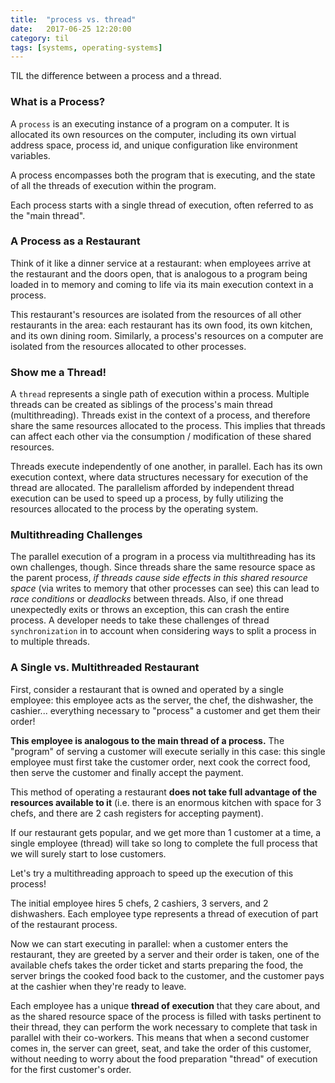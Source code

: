 ```yaml
---
title:  "process vs. thread"
date:   2017-06-25 12:20:00
category: til
tags: [systems, operating-systems]
---
```


TIL the difference between a process and a thread.

### What is a Process?

A `process` is an executing instance of a program on a computer. It is allocated its own resources on the computer, including its own virtual address space, process id, and unique configuration like environment variables.

A process encompasses both the program that is executing, and the state of all the threads of execution within the program.

Each process starts with a single thread of execution, often referred to as the "main thread".

### A Process as a Restaurant

Think of it like a dinner service at a restaurant: when employees arrive at the restaurant and the doors open, that is analogous to a program being loaded in to memory and coming to life via its main execution context in a process.

This restaurant's resources are isolated from the resources of all other restaurants in the area: each restaurant has its own food, its own kitchen, and its own dining room. Similarly, a process's resources on a computer are isolated from the resources allocated to other processes.

### Show me a Thread!

A `thread` represents a single path of execution within a process. Multiple threads can be created as siblings of the process's main thread (multithreading). Threads exist in the context of a process, and therefore share the same resources allocated to the process. This implies that threads can affect each other via the consumption / modification of these shared resources.

Threads execute independently of one another, in parallel. Each has its own execution context, where data structures necessary for execution of the thread are allocated. The parallelism afforded by independent thread execution can be used to speed up a process, by fully utilizing the resources allocated to the process by the operating system.

### Multithreading Challenges

The parallel execution of a program in a process via multithreading has its own challenges, though. Since threads share the same resource space as the parent process, *if threads cause side effects in this shared resource space* (via writes to memory that other processes can see) this can lead to *race conditions* or *deadlocks* between threads. Also, if one thread unexpectedly exits or throws an exception, this can crash the entire process. A developer needs to take these challenges of thread `synchronization` in to account when considering ways to split a process in to multiple threads.

### A Single vs. Multithreaded Restaurant

First, consider a restaurant that is owned and operated by a single employee: this employee acts as the server, the chef, the dishwasher, the cashier... everything necessary to "process" a customer and get them their order!

**This employee is analogous to the main thread of a process.** The "program" of serving a customer will execute serially in this case: this single employee must first take the customer order, next cook the correct food, then serve the customer and finally accept the payment.

This method of operating a restaurant **does not take full advantage of the resources available to it** (i.e. there is an enormous kitchen with space for 3 chefs, and there are 2 cash registers for accepting payment).

If our restaurant gets popular, and we get more than 1 customer at a time, a single employee (thread) will take so long to complete the full process that we will surely start to lose customers.

Let's try a multithreading approach to speed up the execution of this process!

The initial employee hires 5 chefs, 2 cashiers, 3 servers, and 2 dishwashers. Each employee type represents a thread of execution of part of the restaurant process.

Now we can start executing in parallel: when a customer enters the restaurant, they are greeted by a server and their order is taken, one of the available chefs takes the order ticket and starts preparing the food, the server brings the cooked food back to the customer, and the customer pays at the cashier when they're ready to leave.

Each employee has a unique **thread of execution** that they care about, and as the shared resource space of the process is filled with tasks pertinent to their thread, they can perform the work necessary to complete that task in parallel with their co-workers. This means that when a second customer comes in, the server can greet, seat, and take the order of this customer, without needing to worry about the food preparation "thread" of execution for the first customer's order.

